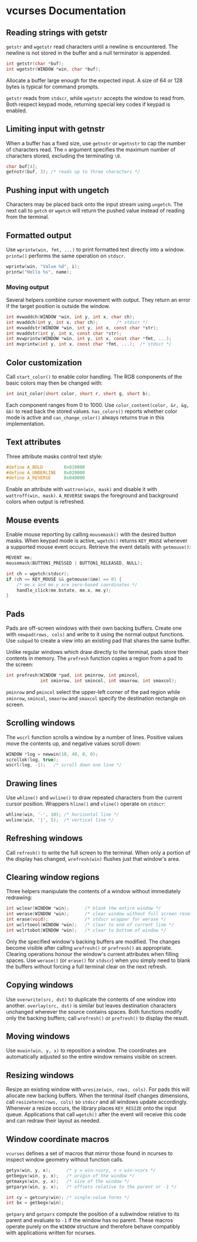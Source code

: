 # vcurses Documentation

## Reading strings with getstr

`getstr` and `wgetstr` read characters until a newline is encountered. The
newline is not stored in the buffer and a null terminator is appended.

```c
int getstr(char *buf);
int wgetstr(WINDOW *win, char *buf);
```

Allocate a buffer large enough for the expected input. A size of 64 or 128 bytes
is typical for command prompts.

`getstr` reads from `stdscr`, while `wgetstr` accepts the window to read from.
Both respect keypad mode, returning special key codes if keypad is enabled.

## Limiting input with getnstr

When a buffer has a fixed size, use `getnstr` or `wgetnstr` to cap the number
of characters read. The `n` argument specifies the maximum number of
characters stored, excluding the terminating `\0`.

```c
char buf[4];
getnstr(buf, 3); /* reads up to three characters */
```

## Pushing input with ungetch

Characters may be placed back onto the input stream using `ungetch`.
The next call to `getch` or `wgetch` will return the pushed value
instead of reading from the terminal.


## Formatted output

Use `wprintw(win, fmt, ...)` to print formatted text directly into a window.
`printw()` performs the same operation on `stdscr`.

```c
wprintw(win, "Value %d", i);
printw("Hello %s", name);
```

### Moving output

Several helpers combine cursor movement with output. They return an error if
the target position is outside the window.

```c
int mvwaddch(WINDOW *win, int y, int x, char ch);
int mvaddch(int y, int x, char ch);       /* stdscr */
int mvwaddstr(WINDOW *win, int y, int x, const char *str);
int mvaddstr(int y, int x, const char *str);
int mvwprintw(WINDOW *win, int y, int x, const char *fmt, ...);
int mvprintw(int y, int x, const char *fmt, ...);  /* stdscr */
```

## Color customization

Call `start_color()` to enable color handling. The RGB components of the
basic colors may then be changed with:

```c
int init_color(short color, short r, short g, short b);
```

Each component ranges from 0 to 1000. Use `color_content(color, &r, &g, &b)`
to read back the stored values. `has_colors()` reports whether color mode is
active and `can_change_color()` always returns true in this implementation.

## Text attributes

Three attribute masks control text style:

```c
#define A_BOLD        0x010000
#define A_UNDERLINE   0x020000
#define A_REVERSE     0x040000
```

Enable an attribute with `wattron(win, mask)` and disable it with
`wattroff(win, mask)`. `A_REVERSE` swaps the foreground and background
colors when output is refreshed.

## Mouse events

Enable mouse reporting by calling `mousemask()` with the desired button masks.
When keypad mode is active, `wgetch()` returns `KEY_MOUSE` whenever a supported
mouse event occurs. Retrieve the event details with `getmouse()`:

```c
MEVENT me;
mousemask(BUTTON1_PRESSED | BUTTON1_RELEASED, NULL);

int ch = wgetch(stdscr);
if (ch == KEY_MOUSE && getmouse(&me) == 0) {
    /* me.x and me.y are zero-based coordinates */
    handle_click(me.bstate, me.x, me.y);
}
```

## Pads

Pads are off-screen windows with their own backing buffers. Create one with
`newpad(rows, cols)` and write to it using the normal output functions. Use
`subpad` to create a view into an existing pad that shares the same buffer.

Unlike regular windows which draw directly to the terminal, pads store their
contents in memory. The `prefresh` function copies a region from a pad to the
screen:

```c
int prefresh(WINDOW *pad, int pminrow, int pmincol,
             int sminrow, int smincol, int smaxrow, int smaxcol);
```

`pminrow` and `pmincol` select the upper-left corner of the pad region while
`sminrow`, `smincol`, `smaxrow` and `smaxcol` specify the destination
rectangle on screen.

## Scrolling windows

The `wscrl` function scrolls a window by a number of lines. Positive values
move the contents up, and negative values scroll down:

```c
WINDOW *log = newwin(10, 40, 0, 0);
scrollok(log, true);
wscrl(log, -1);   /* scroll down one line */
```

## Drawing lines

Use `whline()` and `wvline()` to draw repeated characters from the current
cursor position. Wrappers `hline()` and `vline()` operate on `stdscr`:

```c
whline(win, '-', 10); /* horizontal line */
wvline(win, '|', 5);  /* vertical line */
```

## Refreshing windows

Call `refresh()` to write the full screen to the terminal. When only a
portion of the display has changed, `wrefresh(win)` flushes just that
window's area.

## Clearing window regions

Three helpers manipulate the contents of a window without immediately
redrawing:

```c
int wclear(WINDOW *win);      /* blank the entire window */
int werase(WINDOW *win);      /* clear window without full screen reset */
int erase(void);              /* stdscr wrapper for werase */
int wclrtoeol(WINDOW *win);   /* clear to end of current line */
int wclrtobot(WINDOW *win);   /* clear to bottom of window */
```

Only the specified window's backing buffers are modified. The changes become
visible after calling `wrefresh()` or `prefresh()` as appropriate. Clearing
operations honour the window's current attributes when filling spaces.
Use `werase()` (or `erase()` for `stdscr`) when you simply need to blank the
buffers without forcing a full terminal clear on the next refresh.

## Copying windows

Use `overwrite(src, dst)` to duplicate the contents of one window into
another. `overlay(src, dst)` is similar but leaves destination characters
unchanged wherever the source contains spaces. Both functions modify only
the backing buffers; call `wrefresh()` or `prefresh()` to display the result.

## Moving windows

Use `mvwin(win, y, x)` to reposition a window. The coordinates are
automatically adjusted so the entire window remains visible on screen.

## Resizing windows

Resize an existing window with `wresize(win, rows, cols)`. For pads this will
allocate new backing buffers. When the terminal itself changes dimensions,
call `resizeterm(rows, cols)` so `stdscr` and all windows update accordingly.
Whenever a resize occurs, the library places `KEY_RESIZE` onto the input
queue. Applications that call `wgetch()` after the event will receive this
code and can redraw their layout as needed.

## Window coordinate macros

`vcurses` defines a set of macros that mirror those found in ncurses to
inspect window geometry without function calls.

```c
getyx(win, y, x);      /* y = win->cury, x = win->curx */
getbegyx(win, y, x);   /* origin of the window */
getmaxyx(win, y, x);   /* size of the window */
getparyx(win, y, x);   /* offsets relative to the parent or -1 */

int cy = getcury(win); /* single-value forms */
int bx = getbegx(win);
```

`getpary` and `getparx` compute the position of a subwindow relative to
its parent and evaluate to `-1` if the window has no parent.  These
macros operate purely on the `WINDOW` structure and therefore behave
compatibly with applications written for ncurses.

